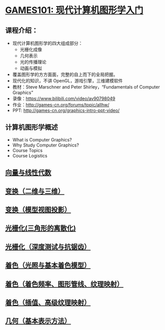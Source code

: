 # [GAMES101: 现代计算机图形学入门](https://sites.cs.ucsb.edu/~lingqi/teaching/games101.html)

## 课程介绍：
* 现代计算机图形学的四大组成部分：
  * 光栅化成像
  * 几何表示
  * 光的传播理论
  * 动画与模拟
* 覆盖图形学的方方面面，完整的自上而下的全局把握。
* 现代化的知识，不讲 OpenGL，游戏引擎，三维建模软件
* 教材：Steve Marschner and Peter Shirley，“Fundamentals of Computer Graphics”
* 录像：https://www.bilibili.com/video/av90798049
* 作业：http://games-cn.org/forums/topic/allhw/
* PPT: http://games-cn.org/graphics-intro-ppt-video/

## 计算机图形学概述
  * What is Computer Graphics?
  * Why Study Computer Graphics?
  * Course Topics
  * Course Logistics
## [向量与线性代数](./向量与线性代数.md)
## [变换（二维与三维）](./变换_二维与三维.md)
## [变换（模型视图投影）](./变换_模型_视图_投影.md)
## [光栅化(三角形的离散化)](./光栅化_三角形的离散化.md)

## [光栅化（深度测试与抗锯齿）](./光栅化_深度测试与抗锯齿.md)

## [着色（光照与基本着色模型）](./着色_光照与基本着色模型.md)

## [着色（着色频率、图形管线、纹理映射）](./着色_着色频率_图形管线_纹理映射.md)

## [着色（插值、高级纹理映射）](着色_插值_高级纹理映射.md)

## [几何（基本表示方法）](./几何_基本表示方法.md)